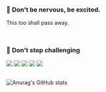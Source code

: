 ### 📍 __Don't be nervous, be excited.__

This too shall pass away.

<br>

### 📍 __Don't stop challenging__

<div style="display: felx">
    <img src="https://img.shields.io/badge/Javascript-lightgray?style=flat&logo=Javascript&logoColor=#F7DF1E"/>
    <img src="https://img.shields.io/badge/Node.Js-lightgray?style=flat&logo=Node.js&logoColor=#339933"/>
    <img src="https://img.shields.io/badge/MySQL-lightgray?style=flat&logo=MySQL&logoColor=#4479A1"/>
    <img src="https://img.shields.io/badge/Git-lightgray?style=flat&logo=GIt&logoColor=#F05032"/>
    <img src="https://img.shields.io/badge/Github-lightgray?style=flat&logo=Github&logoColor=#181717"/>
</div>

<br>

![Anurag's GitHub stats](https://github-readme-stats.vercel.app/api?username=sangwoong03&show_icons=true&theme=swift)
